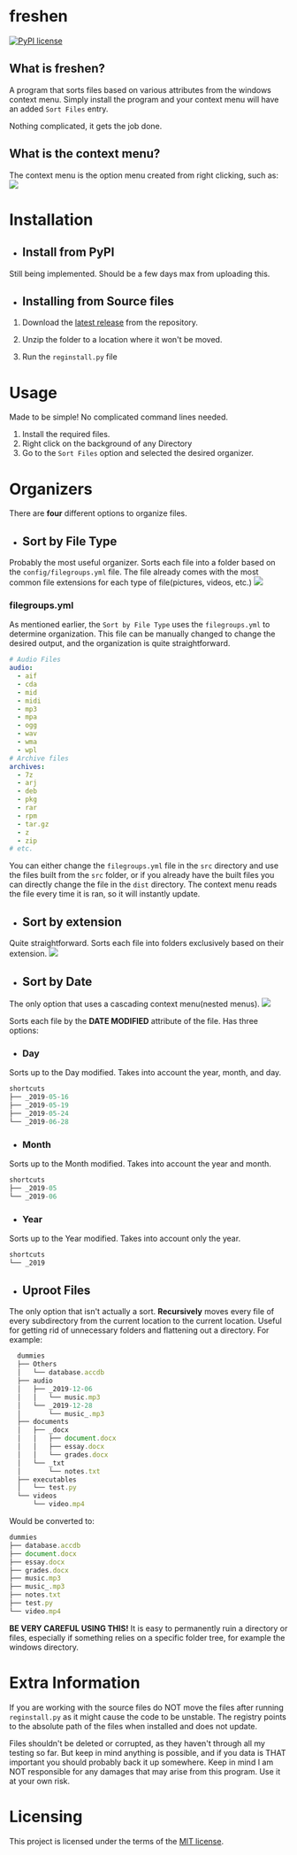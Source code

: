 # freshen

[![PyPI license](https://img.shields.io/pypi/l/ansicolortags.svg)](https://pypi.python.org/pypi/ansicolortags/)
## What is freshen?

A program that sorts files based on various attributes from the windows context menu. Simply install the program and your context menu will have an added `Sort Files` entry.

Nothing complicated, it gets the job done.

## What is the context menu?

The context menu is the option menu created from right clicking, such as:
![](graphics/contextmenu.gif)

# Installation

* ## Install from PyPI
Still being implemented. Should be a few days max from uploading this.

* ## Installing from Source files

1. Download the [latest release](https://github.com/saleguas/freshen/releases) from the repository.

2. Unzip the folder to a location where it won't be moved.

3. Run the `reginstall.py` file



# Usage
Made to be simple! No complicated command lines needed.
1. Install the required files.
2. Right click on the background of any Directory
3. Go to the `Sort Files` option and selected the desired organizer.


# Organizers

There are __four__ different options to organize files.
* ## Sort by File Type
Probably the most useful organizer. Sorts each file into a folder based on the `config/filegroups.yml` file. The file already comes with the most common file extensions for each type of file(pictures, videos, etc.)
![](graphics/sortbyfiletype.gif)
### filegroups.yml
As mentioned earlier, the `Sort by File Type` uses the `filegroups.yml` to determine organization. This file can be manually changed to change the desired output, and the organization is quite straightforward.
```yaml
# Audio Files
audio:
  - aif
  - cda
  - mid
  - midi
  - mp3
  - mpa
  - ogg
  - wav
  - wma
  - wpl
# Archive files
archives:
  - 7z
  - arj
  - deb
  - pkg
  - rar
  - rpm
  - tar.gz
  - z
  - zip
# etc.
  ```
You can either change the `filegroups.yml` file in the `src` directory and use the files built from the `src` folder, or if you already have the built files you can directly change the file in the `dist` directory. The context menu reads the file every time it is ran, so it will instantly update.


* ## Sort by extension
Quite straightforward. Sorts each file into folders exclusively based on their extension.
![](graphics/sortbyextension.gif)

* ## Sort by Date
The only option that uses a cascading context menu(nested menus).
![](graphics/cascadingmenu.png)

 Sorts each file by the __DATE MODIFIED__ attribute of the file. Has three options:

  * ### Day
  Sorts up to the Day modified. Takes into account the year, month, and day.
  ```js
  shortcuts
  ├── _2019-05-16
  ├── _2019-05-19
  ├── _2019-05-24
  └── _2019-06-28
  ```
  * ### Month
  Sorts up to the Month modified. Takes into account the year and month.
  ```js
  shortcuts
  ├── _2019-05
  └── _2019-06
  ```

  * ### Year
  Sorts up to the Year modified. Takes into account only the year.
  ```js
  shortcuts
  └── _2019
  ```

* ## Uproot Files
The only option that isn't actually a sort. **Recursively** moves every file of every subdirectory from the current location to the current location. Useful for getting rid of unnecessary folders and flattening out a directory. For example:
```js
  dummies
  ├── Others
  │   └── database.accdb
  ├── audio
  │   ├── _2019-12-06
  │   │   └── music.mp3
  │   └── _2019-12-28
  │       └── music_.mp3
  ├── documents
  │   ├── _docx
  │   │   ├── document.docx
  │   │   ├── essay.docx
  │   │   └── grades.docx
  │   └── _txt
  │       └── notes.txt
  ├── executables
  │   └── test.py
  └── videos
      └── video.mp4
```
Would be converted to:
```js
dummies
├── database.accdb
├── document.docx
├── essay.docx
├── grades.docx
├── music.mp3
├── music_.mp3
├── notes.txt
├── test.py
└── video.mp4
```
 **BE VERY CAREFUL USING THIS!** It is easy to permanently ruin a directory or files, especially if something relies on a specific folder tree, for example the windows directory.

# Extra Information
If you are working with the source files do NOT move the files after running `reginstall.py` as it might cause the code to be unstable. The registry points to the absolute path of the files when installed and does not update.

Files shouldn't be deleted or corrupted, as they haven't through all my testing so far. But keep in mind anything is possible, and if you data is THAT important you should probably back it up somewhere. Keep in mind I am NOT responsible for any damages that may arise from this program. Use it at your own risk.

# Licensing

This project is licensed under the terms of the [MIT license](https://github.com/faheel/cleanup/blob/master/LICENSE).
